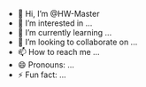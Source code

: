 - 👋 Hi, I’m @HW-Master
- 👀 I’m interested in ...
- 🌱 I’m currently learning ...
- 💞️ I’m looking to collaborate on ...
- 📫 How to reach me ...
- 😄 Pronouns: ...
- ⚡ Fun fact: ...

<!---
HW-Master/HW-Master is a ✨ special ✨ repository because its `README.md` (this file) appears on your GitHub profile.
You can click the Preview link to take a look at your changes.
--->
